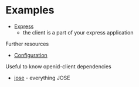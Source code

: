# Examples

- [Express](/example/express.js)
  - the client is a part of your express application

Further resources

- [Configuration](/docs/README.md)

Useful to know openid-client dependencies
- [jose](https://github.com/panva/jose) - everything JOSE

